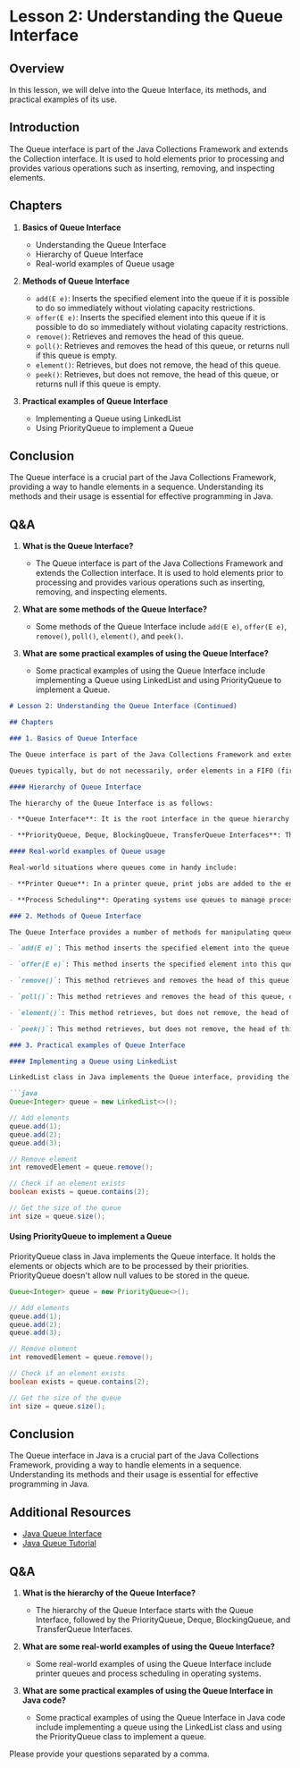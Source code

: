 # Lesson 2: Understanding the Queue Interface

## Overview

In this lesson, we will delve into the Queue Interface, its methods, and practical examples of its use.

## Introduction

The Queue interface is part of the Java Collections Framework and extends the Collection interface. It is used to hold elements prior to processing and provides various operations such as inserting, removing, and inspecting elements.

## Chapters

1. **Basics of Queue Interface**
   - Understanding the Queue Interface
   - Hierarchy of Queue Interface
   - Real-world examples of Queue usage

2. **Methods of Queue Interface**
   - `add(E e)`: Inserts the specified element into the queue if it is possible to do so immediately without violating capacity restrictions.
   - `offer(E e)`: Inserts the specified element into this queue if it is possible to do so immediately without violating capacity restrictions.
   - `remove()`: Retrieves and removes the head of this queue.
   - `poll()`: Retrieves and removes the head of this queue, or returns null if this queue is empty.
   - `element()`: Retrieves, but does not remove, the head of this queue.
   - `peek()`: Retrieves, but does not remove, the head of this queue, or returns null if this queue is empty.

3. **Practical examples of Queue Interface**
   - Implementing a Queue using LinkedList
   - Using PriorityQueue to implement a Queue

## Conclusion

The Queue interface is a crucial part of the Java Collections Framework, providing a way to handle elements in a sequence. Understanding its methods and their usage is essential for effective programming in Java.

## Q&A

1. **What is the Queue Interface?**
   - The Queue interface is part of the Java Collections Framework and extends the Collection interface. It is used to hold elements prior to processing and provides various operations such as inserting, removing, and inspecting elements.

2. **What are some methods of the Queue Interface?**
   - Some methods of the Queue Interface include `add(E e)`, `offer(E e)`, `remove()`, `poll()`, `element()`, and `peek()`.

3. **What are some practical examples of using the Queue Interface?**
   - Some practical examples of using the Queue Interface include implementing a Queue using LinkedList and using PriorityQueue to implement a Queue.

```markdown
# Lesson 2: Understanding the Queue Interface (Continued)

## Chapters

### 1. Basics of Queue Interface

The Queue interface is part of the Java Collections Framework and extends the Collection interface. It is used to hold elements prior to processing. Besides basic Collection operations, queues provide additional insertion, extraction, and inspection operations.

Queues typically, but do not necessarily, order elements in a FIFO (first-in-first-out) manner. Among the exceptions are priority queues, which order elements according to a supplied comparator or the elements' natural ordering.

#### Hierarchy of Queue Interface

The hierarchy of the Queue Interface is as follows:

- **Queue Interface**: It is the root interface in the queue hierarchy.

- **PriorityQueue, Deque, BlockingQueue, TransferQueue Interfaces**: These are subinterfaces of Queue Interface and provide more specific methods for manipulating queues.

#### Real-world examples of Queue usage

Real-world situations where queues come in handy include:

- **Printer Queue**: In a printer queue, print jobs are added to the end of the queue as they arrive and are removed from the front of the queue as each job is printed.

- **Process Scheduling**: Operating systems use queues to manage processes. Processes are added to the end of the queue as they arrive and are removed from the front of the queue as resources become available.

### 2. Methods of Queue Interface

The Queue Interface provides a number of methods for manipulating queues, such as:

- `add(E e)`: This method inserts the specified element into the queue if it is possible to do so immediately without violating capacity restrictions, returning true upon success and throwing an IllegalStateException if no space is currently available.

- `offer(E e)`: This method inserts the specified element into this queue if it is possible to do so immediately without violating capacity restrictions. When using a capacity-restricted queue, this method is generally preferable to add(E), which can fail to insert an element only by throwing an exception.

- `remove()`: This method retrieves and removes the head of this queue. This method differs from poll only in that it throws an exception if this queue is empty.

- `poll()`: This method retrieves and removes the head of this queue, or returns null if this queue is empty.

- `element()`: This method retrieves, but does not remove, the head of this queue. This method differs from peek only in that it throws an exception if this queue is empty.

- `peek()`: This method retrieves, but does not remove, the head of this queue, or returns null if this queue is empty.

### 3. Practical examples of Queue Interface

#### Implementing a Queue using LinkedList

LinkedList class in Java implements the Queue interface, providing the functionality of a queue. Here's an example:

```java
Queue<Integer> queue = new LinkedList<>();

// Add elements
queue.add(1);
queue.add(2);
queue.add(3);

// Remove element
int removedElement = queue.remove();

// Check if an element exists
boolean exists = queue.contains(2);

// Get the size of the queue
int size = queue.size();
```

#### Using PriorityQueue to implement a Queue

PriorityQueue class in Java implements the Queue interface. It holds the elements or objects which are to be processed by their priorities. PriorityQueue doesn't allow null values to be stored in the queue.

```java
Queue<Integer> queue = new PriorityQueue<>();

// Add elements
queue.add(1);
queue.add(2);
queue.add(3);

// Remove element
int removedElement = queue.remove();

// Check if an element exists
boolean exists = queue.contains(2);

// Get the size of the queue
int size = queue.size();
```

## Conclusion

The Queue interface in Java is a crucial part of the Java Collections Framework, providing a way to handle elements in a sequence. Understanding its methods and their usage is essential for effective programming in Java.

## Additional Resources

- [Java Queue Interface](https://www.javatpoint.com/queue-interface-in-java-collection)
- [Java Queue Tutorial](https://www.tutorialspoint.com/java/java_queue_interface.htm)

## Q&A

1. **What is the hierarchy of the Queue Interface?**
   - The hierarchy of the Queue Interface starts with the Queue Interface, followed by the PriorityQueue, Deque, BlockingQueue, and TransferQueue Interfaces.

2. **What are some real-world examples of using the Queue Interface?**
   - Some real-world examples of using the Queue Interface include printer queues and process scheduling in operating systems.

3. **What are some practical examples of using the Queue Interface in Java code?**
   - Some practical examples of using the Queue Interface in Java code include implementing a queue using the LinkedList class and using the PriorityQueue class to implement a queue.

Please provide your questions separated by a comma.
```